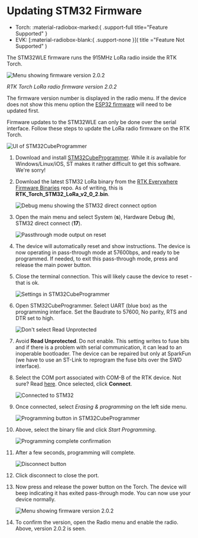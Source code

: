 # Updating STM32 Firmware

<!--
Compatibility Icons
====================================================================================

:material-radiobox-marked:{ .support-full title="Feature Supported" }
:material-radiobox-indeterminate-variant:{ .support-partial title="Feature Partially Supported" }
:material-radiobox-blank:{ .support-none title="Feature Not Supported" }
-->

<div class="grid cards fill" markdown>

- Torch: :material-radiobox-marked:{ .support-full title="Feature Supported" }
- EVK: [:material-radiobox-blank:{ .support-none }]( title ="Feature Not Supported" )

</div>

The STM32WLE firmware runs the 915MHz LoRa radio inside the RTK Torch.

![Menu showing firmware version 2.0.2](<img/Firmware/SparkFun RTK Everywhere - STM32 Firmware.png>)

*RTK Torch LoRa radio firmware version 2.0.2*

The firmware version number is displayed in the radio menu. If the device does not show this menu option the [ESP32 firmware](firmware_update_esp32.md) will need to be updated first.

Firmware updates to the STM32WLE can only be done over the serial interface. Follow these steps to update the LoRa radio firmware on the RTK Torch.

![UI of STM32CubeProgrammer](<img/Firmware/SparkFun RTK Everywhere - STM32CubeProgrammer.png>)

1. Download and install [STM32CubeProgrammer](https://www.st.com/en/development-tools/stm32cubeprog.html). While it *is* available for Windows/Linux/iOS, ST makes it rather difficult to get this software. We're sorry!

2. Download the latest STM32 LoRa binary from the [RTK Everywhere Firmware Binaries](https://github.com/sparkfun/SparkFun_RTK_Everywhere_Firmware_Binaries/tree/main/STM32_LoRa) repo. As of writing, this is **RTK_Torch_STM32_LoRa_v2_0_2.bin**.

	![Debug menu showing the STM32 direct connect option](<img/Firmware/SparkFun RTK Everywhere - STM32 Passthrough Menu.png>)

3. Open the main menu and select System (**s**), Hardware Debug (**h**), STM32 direct connect (**17**).

	![Passthrough mode output on reset](<img/Firmware/SparkFun RTK Everywhere - STM32 Passthrough 1.png>)

4. The device will automatically reset and show instructions. The device is now operating in pass-through mode at 57600bps, and ready to be programmed. If needed, to exit this pass-through mode, press and release the main power button.

5. Close the terminal connection. This will likely cause the device to reset - that is ok.

	![Settings in STM32CubeProgrammer](<img/Firmware/SparkFun RTK Everywhere - STM32CubeProgrammer Callouts.png>)

6. Open STM32CubeProgrammer. Select UART (blue box) as the programming interface. Set the Baudrate to 57600, No parity, RTS and DTR set to high.

	![Don't select Read Unprotected](<img/Firmware/SparkFun RTK Everywhere - STM32CubeProgrammer Read Unprotected.png>)

7. Avoid **Read Unprotected**. Do not enable. This setting writes to fuse bits and if there is a problem with serial communication, it can lead to an inoperable bootloader. The device can be repaired but only at SparkFun (we have to use an ST-Link to reprogram the fuse bits over the SWD interface).

8. Select the COM port associated with COM-B of the RTK device. Not sure? Read [here](https://docs.sparkfun.com/SparkFun_RTK_Everywhere_Firmware/configure_with_serial/#rtk-torch). Once selected, click **Connect**.

	![Connected to STM32](<img/Firmware/SparkFun RTK Everywhere - STM32CubeProgrammer Connected.png>)

9. Once connected, select *Erasing & programming* on the left side menu.

	![Programming button in STM32CubeProgrammer](<img/Firmware/SparkFun RTK Everywhere - STM32CubeProgrammer Program.png>)

10. Above, select the binary file and click *Start Programming*.

	![Programming complete confirmation](<img/Firmware/SparkFun RTK Everywhere - STM32CubeProgrammer Program Complete.png>)

11. After a few seconds, programming will complete.

	![Disconnect button](<img/Firmware/SparkFun RTK Everywhere - STM32CubeProgrammer Disconnect.png>)

12. Click disconnect to close the port.

13. Now press and release the power button on the Torch. The device will beep indicating it has exited pass-through mode. You can now use your device normally.

	![Menu showing firmware version 2.0.2](<img/Firmware/SparkFun RTK Everywhere - STM32 Firmware.png>)

14. To confirm the version, open the Radio menu and enable the radio. Above, version 2.0.2 is seen.
